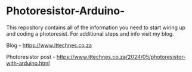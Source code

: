 # Photoresistor-Arduino-
This repository contains all of the information you need to start wiring up and coding a photoresist.
For additional steps and info visit my blog.

Blog - https://www.ittechnes.co.za

Photoresistor post - https://www.ittechnes.co.za/2024/05/photoresistor-with-arduino.html
